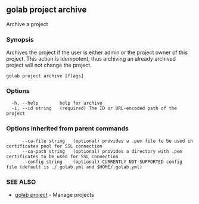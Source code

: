 ## golab project archive

Archive a project

### Synopsis


Archives the project if the user is either admin or the project owner of this project. This action is idempotent, thus archiving an already archived project will not change the project.

```
golab project archive [flags]
```

### Options

```
  -h, --help        help for archive
  -i, --id string   (required) The ID or URL-encoded path of the project
```

### Options inherited from parent commands

```
      --ca-file string   (optional) provides a .pem file to be used in certificates pool for SSL connection
      --ca-path string   (optional) provides a directory with .pem certificates to be used for SSL connection
      --config string    (optional) CURRENTLY NOT SUPPORTED config file (default is ./.golab.yml and $HOME/.golab.yml)
```

### SEE ALSO
* [golab project](golab_project.md)	 - Manage projects

